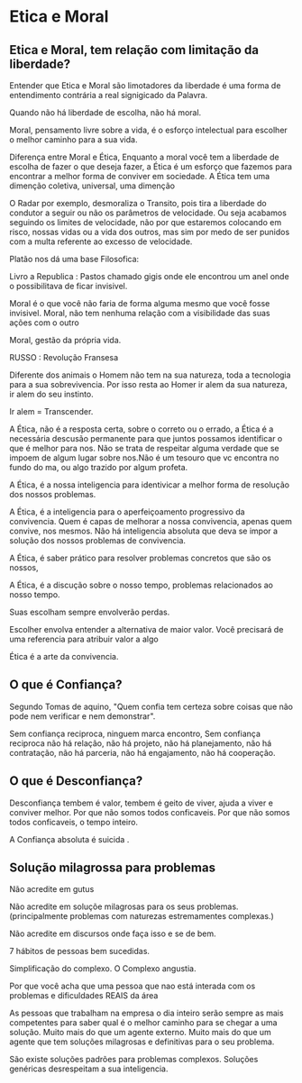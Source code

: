 # Etica e Moral

## Etica e Moral, tem relação com limitação da liberdade?

Entender que Etica e Moral são limotadores da liberdade é uma forma de entendimento contrária a real signigicado da Palavra.

Quando não há liberdade de escolha, não há moral.

Moral, pensamento livre sobre a vida, é o esforço intelectual para escolher o melhor caminho para a sua vida.

Diferença entre Moral e Ética, Enquanto a moral você tem a liberdade de escolha de fazer o que deseja fazer, a Ética é um esforço que fazemos para encontrar a melhor forma de conviver em sociedade. A Ética tem uma dimenção coletiva, universal, uma dimenção 

O Radar por exemplo, desmoraliza o Transito, pois tira a liberdade do condutor a seguir ou não os parâmetros de velocidade. Ou seja acabamos seguindo os limites de velocidade, não por que estaremos colocando em risco, nossas vidas ou a vida dos outros, mas sim por medo de ser punidos com a multa referente ao excesso de velocidade.

Platão nos dá uma base Filosofica:

Livro a Republica : Pastos chamado gigis  onde ele encontrou um anel onde o possibilitava de ficar invisivel.

Moral é o que você não faria de forma alguma mesmo que você fosse invisivel. Moral, não tem nenhuma relação com a visibilidade das suas ações com o outro

Moral, gestão da própria vida.


RUSSO : Revolução Fransesa 

Diferente dos animais o Homem não tem na sua natureza, toda a tecnologia para a sua sobrevivencia. Por isso resta ao Homer ir alem da sua natureza, ir alem do seu instinto.

Ir alem = Transcender.

A Ética, não é a resposta certa, sobre o correto ou o errado, a Ética é a necessária descusão permanente para que juntos possamos identificar o que é melhor para nos. Não se trata de respeitar alguma verdade que se impoem de algum lugar sobre nos.Não é um tesouro que vc encontra no fundo do ma, ou algo trazido por algum profeta. 

A Ética, é a nossa inteligencia para identivicar a melhor forma de resolução dos nossos problemas.

A Ética, é a inteligencia para o aperfeiçoamento progressivo da convivencia. Quem é capas de melhorar a nossa convivencia, apenas quem convive, nos mesmos. Não há inteligencia absoluta que deva se impor a solução dos nossos problemas de convivencia.

A Ética, é saber prático para resolver problemas concretos que são os nossos, 

A Ética, é a discução sobre o nosso tempo, problemas relacionados ao nosso tempo.

Suas escolham sempre envolverão perdas.

Escolher envolva entender a alternativa de maior valor. Você precisará de uma referencia para atribuir valor a algo

Ética é a arte da convivencia.

## O que é Confiança?

Segundo Tomas de aquino, "Quem confia tem certeza sobre coisas que não pode nem verificar e nem demonstrar".

Sem confiança reciproca, ninguem marca encontro, Sem confiança reciproca não há relação, não há projeto, não há planejamento, não há contratação, não há parceria, não há engajamento, não há cooperação.

## O que é Desconfiança?

Desconfiança tembem é valor, tembem é geito de viver, ajuda a viver e conviver melhor. Por que não somos todos conficaveis. Por que não somos todos conficaveis, o tempo inteiro.

A Confiança absoluta é suicida .


## Solução milagrossa para problemas

Não acredite em gutus

Não acredite em soluçõe milagrosas para os seus problemas. (principalmente problemas com naturezas estremamentes complexas.)

Não acredite em discursos onde faça isso e se de bem.

7 hábitos de pessoas bem sucedidas.

Simplificação do complexo. O Complexo angustia. 


Por que você acha que uma pessoa que nao está interada com os problemas e dificuldades REAIS da área 

As pessoas que trabalham na empresa o dia inteiro serão sempre as mais competentes para saber qual é o melhor caminho para se chegar a uma solução. Muito mais do que um agente externo. Muito mais do que um agente que tem soluções milagrosas e definitivas para o seu problema.

São existe soluções padrões para problemas complexos. Soluções genéricas desrespeitam a sua inteligencia.